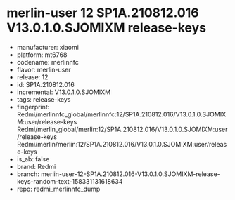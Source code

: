 # merlin-user 12 SP1A.210812.016 V13.0.1.0.SJOMIXM release-keys
- manufacturer: xiaomi
- platform: mt6768
- codename: merlinnfc
- flavor: merlin-user
- release: 12
- id: SP1A.210812.016
- incremental: V13.0.1.0.SJOMIXM
- tags: release-keys
- fingerprint: Redmi/merlinnfc_global/merlinnfc:12/SP1A.210812.016/V13.0.1.0.SJOMIXM:user/release-keys
Redmi/merlin_global/merlin:12/SP1A.210812.016/V13.0.1.0.SJOMIXM:user/release-keys
Redmi/merlin/merlin:12/SP1A.210812.016/V13.0.1.0.SJOMIXM:user/release-keys
- is_ab: false
- brand: Redmi
- branch: merlin-user-12-SP1A.210812.016-V13.0.1.0.SJOMIXM-release-keys-random-text-158331131618634
- repo: redmi_merlinnfc_dump
